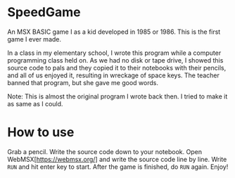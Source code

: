 # SpeedGame
An MSX BASIC game I as a kid developed in 1985 or 1986. This is the first game I ever made.

In a class in my elementary school, I wrote this program while a computer programming class held on. As we had no disk or tape drive, I showed this source code to pals and they copied it to their notebooks with their pencils, and all of us enjoyed it, resulting in wreckage of space keys. The teacher banned that program, but she gave me good words.

Note: This is almost the original program I wrote back then. I tried to make it as same as I could.

# How to use

Grab a pencil. Write the source code down to your notebook.
Open WebMSX[https://webmsx.org/] and write the source code line by line.
Write `RUN` and hit enter key to start.
After the game is finished, do `RUN` again. Enjoy!
